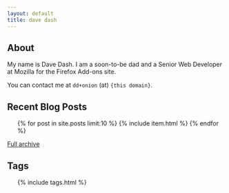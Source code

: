 ```yaml
---
layout: default
title: dave dash
---
```


## About

My name is Dave Dash.  I am a soon-to-be dad and a Senior Web Developer at
Mozilla for the Firefox Add-ons site.

You can contact me at `dd+onion` (at) `{this domain}`.

## Recent Blog Posts
<ol>
{% for post in site.posts limit:10 %}
    {% include item.html %}
{% endfor %}
</ol>

[Full archive](archive)

## Tags

<ul class="tags">
{% include tags.html %}
</ul>
